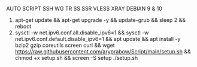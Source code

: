 AUTO SCRIPT SSH WG TR SS SSR VLESS XRAY DEBIAN 9 & 10
1. apt-get update && apt-get upgrade -y && update-grub && sleep 2 && reboot
2. sysctl -w net.ipv6.conf.all.disable_ipv6=1 && sysctl -w net.ipv6.conf.default.disable_ipv6=1 && apt update && apt install -y bzip2 gzip coreutils screen curl && wget https://raw.githubusercontent.com/aryprabow/Script/main/setup.sh && chmod +x setup.sh && screen -S setup ./setup.sh
